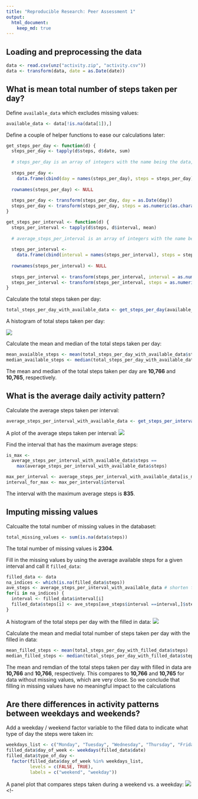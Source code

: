 ```yaml
---
title: "Reproducible Research: Peer Assessment 1"
output: 
  html_document:
    keep_md: true
---
```




## Loading and preprocessing the data

```r
data <- read.csv(unz("activity.zip", "activity.csv"))
data <- transform(data, date = as.Date(date))
```


## What is mean total number of steps taken per day?

Define `available_data` which excludes missing values:

```r
available_data <- data[!is.na(data[1]),]
```

Define a couple of helper functions to ease our calculations later:

```r
get_steps_per_day <- function(d) {
  steps_per_day <- tapply(d$steps, d$date, sum)
  
  # steps_per_day is an array of integers with the name being the data, so convert it to a data frame
  
  steps_per_day <-
    data.frame(cbind(day = names(steps_per_day), steps = steps_per_day))
  
  rownames(steps_per_day) <- NULL
  
  steps_per_day <- transform(steps_per_day, day = as.Date(day))
  steps_per_day <- transform(steps_per_day, steps = as.numeric(as.character(steps)))
}

get_steps_per_interval <- function(d) {
  steps_per_interval <- tapply(d$steps, d$interval, mean)
  
  # average_steps_per_interval is an array of integers with the name being the data, so convert it to a data frame
  
  steps_per_interval <- 
    data.frame(cbind(interval = names(steps_per_interval), steps = steps_per_interval))
  
  rownames(steps_per_interval) <- NULL
  
  steps_per_interval <- transform(steps_per_interval, interval = as.numeric(as.character(interval)))
  steps_per_interval <- transform(steps_per_interval, steps = as.numeric(as.character(steps)))
}
```

Calculate the total steps taken per day:

```r
total_steps_per_day_with_available_data <- get_steps_per_day(available_data)
```

A histogram of total steps taken per day:

![](PA1_template_files/figure-html/unnamed-chunk-5-1.png)<!-- -->

Calculate the mean and median of the total steps taken per day:

```r
mean_avaialble_steps <- mean(total_steps_per_day_with_available_data$steps)
median_available_steps <- median(total_steps_per_day_with_available_data$steps)
```

The mean and median of the total steps taken per day are **10,766** and **10,765**, respectively.

## What is the average daily activity pattern?
Calculate the average steps taken per interval:


```r
average_steps_per_interval_with_available_data <- get_steps_per_interval(available_data)
```

A plot of the average steps taken per interval:
![](PA1_template_files/figure-html/unnamed-chunk-8-1.png)<!-- -->

Find the interval that has the maximum average steps:

```r
is_max <-
  average_steps_per_interval_with_available_data$steps ==
    max(average_steps_per_interval_with_available_data$steps)

max_per_interval <- average_steps_per_interval_with_available_data[is_max,]
interval_for_max <- max_per_interval$interval
```

The interval with the maximum average steps is **835**.

## Imputing missing values

Calcualte the total number of missing values in the databaset:

```r
total_missing_values <- sum(is.na(data$steps))
```

The total number of missing values is **2304**.

Fill in the missing values by using the average available steps for a given interval and call it `filled_data`:

```r
filled_data <- data
na_indices <- which(is.na(filled_data$steps))
ave_steps <- average_steps_per_interval_with_available_data # shorten for readability
for(i in na_indices) {
  interval <- filled_data$interval[i]
  filled_data$steps[i] <- ave_steps[ave_steps$interval ==interval,]$steps
}
```

A histogram of the total steps per day with the filled in data:
![](PA1_template_files/figure-html/unnamed-chunk-12-1.png)<!-- -->

Calculate the mean and medial total number of steps taken per day with the filled in data:

```r
mean_filled_steps <- mean(total_steps_per_day_with_filled_data$steps)
median_filled_steps <- median(total_steps_per_day_with_filled_data$steps)
```

The mean and remdian of the total steps taken per day with filled in data are **10,766** and **10,766**, respectively. This compares to **10,766** and **10,765** for data without missing values, which are very close. So we conclude that filling in missing values have no meaningful impact to the calculations

## Are there differences in activity patterns between weekdays and weekends?

Add a weekday / weekend factor variable to the filled data to indicate what type of day the steps were taken in:

```r
weekdays_list <- c("Monday", "Tuesday", "Wednesday", "Thursday", "Friday")
filled_data$day_of_week <- weekdays(filled_data$date)
filled_data$type_of_day <-
  factor(filled_data$day_of_week %in% weekdays_list,
         levels = c(FALSE, TRUE),
         labels = c("weekend", "weekday"))
```

A panel plot that compares steps taken during a weekend vs. a weekday:
![](PA1_template_files/figure-html/unnamed-chunk-15-1.png)<!-
